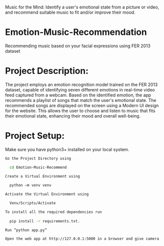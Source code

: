 Music for the Mind: Identify a user's emotional state from a picture or video, and recommend suitable music to fit and/or improve their mood.

# Emotion-Music-Recommendation
Recommending music based on your facial expressions using FER 2013 dataset 

# Project Description:
The project employs an emotion recognition model trained on the FER 2013 dataset, capable of identifying seven different emotions in real-time video feed captured from a webcam. Based on the identified emotion, the app recommends a playlist of songs that match the user's emotional state. The recommended songs are displayed on the screen using a Modern UI design for the website. This allows the user to choose and listen to music that fits their emotional state, enhancing their mood and overall well-being.


# Project Setup:
Make sure you have python3+ installed on your local system.
```bash
Go the Project Directory using 

  cd Emotion-Music-Recommend

Create a Virtual Environment using
  
  python –m venv venv

Activate the Virtual Environment using

  Venv/Scripts/Activate

To install all the required dependencies run 
  
  pip install -r requirements.txt.

Run “python app.py” 

Open the web app at http://127.0.0.1:5000 in a browser and give camera permissions when asked.
```
